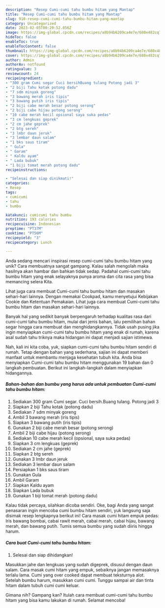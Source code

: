 ```yaml
---
description: "Resep Cumi-cumi tahu bumbu hitam yang Mantap"
title: "Resep Cumi-cumi tahu bumbu hitam yang Mantap"
slug: 910-resep-cumi-cumi-tahu-bumbu-hitam-yang-mantap
category: Uncategorized
date: 2023-02-05T00:29:52.056Z
image: https://img-global.cpcdn.com/recipes/a8b94b6209ca4e7e/680x482cq70/cumi-cumi-tahu-bumbu-hitam-foto-resep-utama.jpg
hideToc: false
enableToc: true
enableTocContent: false
thumbnail: https://img-global.cpcdn.com/recipes/a8b94b6209ca4e7e/680x482cq70/cumi-cumi-tahu-bumbu-hitam-foto-resep-utama.jpg
cover: https://img-global.cpcdn.com/recipes/a8b94b6209ca4e7e/680x482cq70/cumi-cumi-tahu-bumbu-hitam-foto-resep-utama.jpg
author: Admin
authorAv: notfound
ratingvalue: 3
reviewcount: 24
recipeingredient:
- "300 gram Cumi segar Cuci bersihBuang tulang Potong jadi 3"
- "2 biji Tahu kotak potong dadu"
- "7 sdm minyak goreng"
- "3 bawang merah iris tipis"
- "3 bawang putih iris tipis"
- "2 biji cabe merah besar potong serong"
- "2 biji cabe hijau potong serong"
- "10 cabe merah kecil opsional saya suka pedas"
- "3 cm lengkuas geprek"
- "2 cm jahe geprek"
- "2 btg sereh"
- "3 lmbr daun jeruk"
- "3 lembar daun salam"
- "1 bks saus tiram"
- " Gula"
- " Garam"
- " Kaldu ayam"
- " Lada bubuk"
- "1 biji tomat merah potong dadu"
recipeinstructions:

- "Selesai dan siap dinikmati!"
categories:
- Resep
tags:
- cumicumi
- tahu
- bumbu

katakunci: cumicumi tahu bumbu 
nutrition: 193 calories
recipecuisine: Indonesian
preptime: "PT37M"
cooktime: "PT56M"
recipeyield: "3"
recipecategory: Lunch

---
```





Anda sedang mencari inspirasi resep cumi-cumi tahu bumbu hitam yang unik? Cara membuatnya sangat gampang. Kalau salah mengolah maka hasilnya akan hambar dan bahkan tidak sedap. Padahal cumi-cumi tahu bumbu hitam yang enak selayaknya punya aroma dan cita rasa yang bisa memancing selera Kita.





Lihat juga cara membuat Cumi-cumi tahu bumbu hitam dan masakan sehari-hari lainnya. Dengan memakai Cookpad, kamu menyetujui Kebijakan Cookie dan Ketentuan Pemakaian. Lihat juga cara membuat Cumi-cumi tahu bumbu hitam dan masakan sehari-hari lainnya.

Banyak hal yang sedikit banyak berpengaruh terhadap kualitas rasa dari cumi-cumi tahu bumbu hitam, mulai dari jenis bahan, lalu pemilihan bahan segar hingga cara membuat dan menghidangkannya. Tidak usah pusing jika ingin menyiapkan cumi-cumi tahu bumbu hitam yang enak di rumah, karena asal sudah tahu triknya maka hidangan ini dapat menjadi sajian istimewa.






Nah, kali ini kita coba, yuk, siapkan cumi-cumi tahu bumbu hitam sendiri di rumah. Tetap dengan bahan yang sederhana, sajian ini dapat memberi manfaat untuk membantu menjaga kesehatan tubuh kita. Anda bisa menyiapkan Cumi-cumi tahu bumbu hitam menggunakan 19 bahan dan 0 langkah pembuatan. Berikut ini langkah-langkah dalam menyiapkan hidangannya.

<!--inarticleads1-->

##### Bahan-bahan dan bumbu yang harus ada untuk pembuatan Cumi-cumi tahu bumbu hitam:

1. Sediakan 300 gram Cumi segar. Cuci bersih.Buang tulang. Potong jadi 3
1. Siapkan 2 biji Tahu kotak (potong dadu)
1. Sediakan 7 sdm minyak goreng
1. Ambil 3 bawang merah (iris tipis)
1. Siapkan 3 bawang putih (iris tipis)
1. Gunakan 2 biji cabe merah besar (potong serong)
1. Ambil 2 biji cabe hijau (potong serong)
1. Sediakan 10 cabe merah kecil (opsional, saya suka pedas)
1. Siapkan 3 cm lengkuas (geprek)
1. Sediakan 2 cm jahe (geprek)
1. Siapkan 2 btg sereh
1. Gunakan 3 lmbr daun jeruk
1. Sediakan 3 lembar daun salam
1. Persiapkan 1 bks saus tiram
1. Gunakan  Gula
1. Ambil  Garam
1. Siapkan  Kaldu ayam
1. Siapkan  Lada bubuk
1. Gunakan 1 biji tomat merah (potong dadu)


Kalau tidak percaya, silahkan dicoba sendiri. Oke, bagi Anda yang sangat penasaran ingin mencoba cumi bumbu hitam sendiri, yuk langsung saja disimak resep lengkapnya berikut ini! Cara masak cumi hitam empuk pedas: Iris bawang bombai, cabai rawit merah, cabai merah, cabai hijau, bawang merah, dan bawang putih. Tumis semua bumbu yang sudah diiris hingga harum. 

<!--inarticleads2-->

##### Cara buat Cumi-cumi tahu bumbu hitam:


1. Selesai dan siap dihidangkan!

Masukkan jahe dan lengkuas yang sudah digeprek, disusul dengan daun salam. Cara masak cumi hitam yang empuk, sebaiknya jangan memasaknya terlalu lama. Cumi yang over cooked dapat membuat teksturnya alot. Setelah bumbu harum, masukkan cumi cumi. Tunggu sampai air dan tinta hitam dalam tubuh cumi cumi keluar. 

Gimana nih? Gampang kan? Itulah cara membuat cumi-cumi tahu bumbu hitam yang bisa kamu lakukan di rumah. Selamat mencoba!
